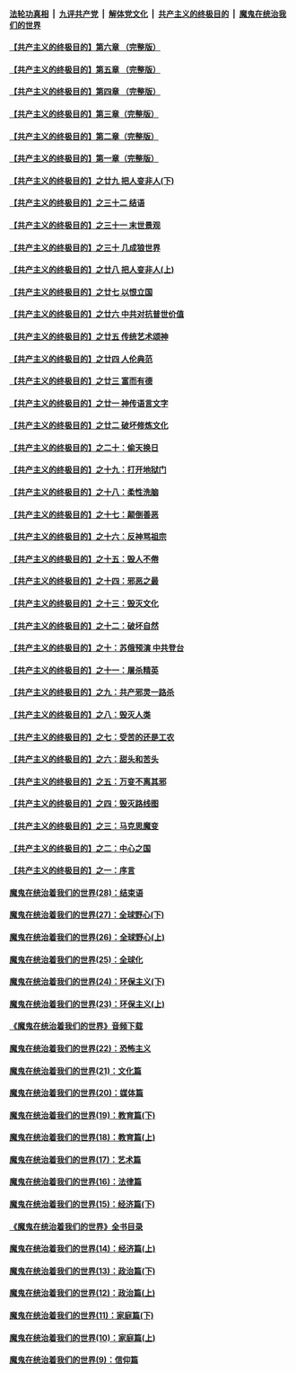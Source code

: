 ####  [法轮功真相](../../../../basic/blob/master/README.md?t=06090831) &nbsp;|&nbsp; [九评共产党](../../../../9ping.md/blob/master/README.md?t=06090831) &nbsp;|&nbsp; [解体党文化](../../../../jtdwh.md/blob/master/README.md?t=06090831)  &nbsp;|&nbsp; [共产主义的终极目的](../../../../gczydzjmd.md/blob/master/README.md?t=06090831) &nbsp;|&nbsp; [魔鬼在统治我们的世界](../../../../mgztzwmdsj.md/blob/master/README.md?t=06090831) 

#### [【共产主义的终极目的】第六章 （完整版）](../pages/nsc422/n11428913.md?t=06090831) 

#### [【共产主义的终极目的】第五章 （完整版）](../pages/nsc422/n11428912.md?t=06090831) 

#### [【共产主义的终极目的】第四章 （完整版）](../pages/nsc422/n11428907.md?t=06090831) 

#### [【共产主义的终极目的】第三章（完整版）](../pages/nsc422/n11428848.md?t=06090831) 

#### [【共产主义的终极目的】第二章（完整版）](../pages/nsc422/n11428831.md?t=06090831) 

#### [【共产主义的终极目的】第一章（完整版）](../pages/nsc422/n11417651.md?t=06090831) 

#### [【共产主义的终极目的】之廿九 把人变非人(下)](../pages/nsc422/n11344140.md?t=06090831) 

#### [【共产主义的终极目的】之三十二 结语](../pages/nsc422/n11360535.md?t=06090831) 

#### [【共产主义的终极目的】之三十一 末世景观](../pages/nsc422/n11351129.md?t=06090831) 

#### [【共产主义的终极目的】之三十 几成狼世界](../pages/nsc422/n11348280.md?t=06090831) 

#### [【共产主义的终极目的】之廿八 把人变非人(上)](../pages/nsc422/n11340492.md?t=06090831) 

#### [【共产主义的终极目的】之廿七 以恨立国](../pages/nsc422/n11336944.md?t=06090831) 

#### [【共产主义的终极目的】之廿六 中共对抗普世价值](../pages/nsc422/n11324785.md?t=06090831) 

#### [【共产主义的终极目的】之廿五 传统艺术颂神](../pages/nsc422/n11296396.md?t=06090831) 

#### [【共产主义的终极目的】之廿四 人伦典范](../pages/nsc422/n11296397.md?t=06090831) 

#### [【共产主义的终极目的】之廿三 富而有德](../pages/nsc422/n11283598.md?t=06090831) 

#### [【共产主义的终极目的】之廿一 神传语言文字](../pages/nsc422/n11263265.md?t=06090831) 

#### [【共产主义的终极目的】之廿二 破坏修炼文化](../pages/nsc422/n11245728.md?t=06090831) 

#### [【共产主义的终极目的】之二十：偷天换日](../pages/nsc422/n11238846.md?t=06090831) 

#### [【共产主义的终极目的】之十九：打开地狱门](../pages/nsc422/n11206376.md?t=06090831) 

#### [【共产主义的终极目的】之十八：柔性洗脑](../pages/nsc422/n11199994.md?t=06090831) 

#### [【共产主义的终极目的】之十七：颠倒善恶](../pages/nsc422/n11179782.md?t=06090831) 

#### [【共产主义的终极目的】之十六：反神骂祖宗](../pages/nsc422/n11166798.md?t=06090831) 

#### [【共产主义的终极目的】之十五：毁人不倦](../pages/nsc422/n11166792.md?t=06090831) 

#### [【共产主义的终极目的】之十四：邪恶之最](../pages/nsc422/n11150249.md?t=06090831) 

#### [【共产主义的终极目的】之十三：毁灭文化](../pages/nsc422/n11135227.md?t=06090831) 

#### [【共产主义的终极目的】之十二：破坏自然](../pages/nsc422/n11135214.md?t=06090831) 

#### [【共产主义的终极目的】之十：苏俄预演 中共登台](../pages/nsc422/n11118424.md?t=06090831) 

#### [【共产主义的终极目的】之十一：屠杀精英](../pages/nsc422/n11118442.md?t=06090831) 

#### [【共产主义的终极目的】之九：共产邪灵一路杀](../pages/nsc422/n11114139.md?t=06090831) 

#### [【共产主义的终极目的】之八：毁灭人类](../pages/nsc422/n11108503.md?t=06090831) 

#### [【共产主义的终极目的】之七：受苦的还是工农](../pages/nsc422/n11101809.md?t=06090831) 

#### [【共产主义的终极目的】之六：甜头和苦头](../pages/nsc422/n11096971.md?t=06090831) 

#### [【共产主义的终极目的】之五：万变不离其邪](../pages/nsc422/n11091285.md?t=06090831) 

#### [【共产主义的终极目的】之四：毁灭路线图](../pages/nsc422/n11086284.md?t=06090831) 

#### [【共产主义的终极目的】之三：马克思魔变](../pages/nsc422/n11061941.md?t=06090831) 

#### [【共产主义的终极目的】之二：中心之国](../pages/nsc422/n11047728.md?t=06090831) 

#### [【共产主义的终极目的】之一：序言](../pages/nsc422/n11086077.md?t=06090831) 

#### [魔鬼在统治着我们的世界(28)：结束语](../pages/nsc422/n10936246.md?t=06090831) 

#### [魔鬼在统治着我们的世界(27)：全球野心(下)](../pages/nsc422/n10928319.md?t=06090831) 

#### [魔鬼在统治着我们的世界(26)：全球野心(上)](../pages/nsc422/n10900318.md?t=06090831) 

#### [魔鬼在统治着我们的世界(25)：全球化](../pages/nsc422/n10788205.md?t=06090831) 

#### [魔鬼在统治着我们的世界(24)：环保主义(下)](../pages/nsc422/n10695307.md?t=06090831) 

#### [魔鬼在统治着我们的世界(23)：环保主义(上)](../pages/nsc422/n10688613.md?t=06090831) 

#### [《魔鬼在统治着我们的世界》音频下载](../pages/nsc422/n10635553.md?t=06090831) 

#### [魔鬼在统治着我们的世界(22)：恐怖主义](../pages/nsc422/n10614727.md?t=06090831) 

#### [魔鬼在统治着我们的世界(21)：文化篇](../pages/nsc422/n10597706.md?t=06090831) 

#### [魔鬼在统治着我们的世界(20)：媒体篇](../pages/nsc422/n10586579.md?t=06090831) 

#### [魔鬼在统治着我们的世界(19)：教育篇(下)](../pages/nsc422/n10564808.md?t=06090831) 

#### [魔鬼在统治着我们的世界(18)：教育篇(上)](../pages/nsc422/n10526970.md?t=06090831) 

#### [魔鬼在统治着我们的世界(17)：艺术篇](../pages/nsc422/n10499093.md?t=06090831) 

#### [魔鬼在统治着我们的世界(16)：法律篇](../pages/nsc422/n10485969.md?t=06090831) 

#### [魔鬼在统治着我们的世界(15)：经济篇(下)](../pages/nsc422/n10469975.md?t=06090831) 

#### [《魔鬼在统治着我们的世界》全书目录](../pages/nsc422/n10464261.md?t=06090831) 

#### [魔鬼在统治着我们的世界(14)：经济篇(上)](../pages/nsc422/n10457370.md?t=06090831) 

#### [魔鬼在统治着我们的世界(13)：政治篇(下)](../pages/nsc422/n10448270.md?t=06090831) 

#### [魔鬼在统治着我们的世界(12)：政治篇(上)](../pages/nsc422/n10444576.md?t=06090831) 

#### [魔鬼在统治着我们的世界(11)：家庭篇(下)](../pages/nsc422/n10440961.md?t=06090831) 

#### [魔鬼在统治着我们的世界(10)：家庭篇(上)](../pages/nsc422/n10435448.md?t=06090831) 

#### [魔鬼在统治着我们的世界(9)：信仰篇](../pages/nsc422/n10432159.md?t=06090831) 

